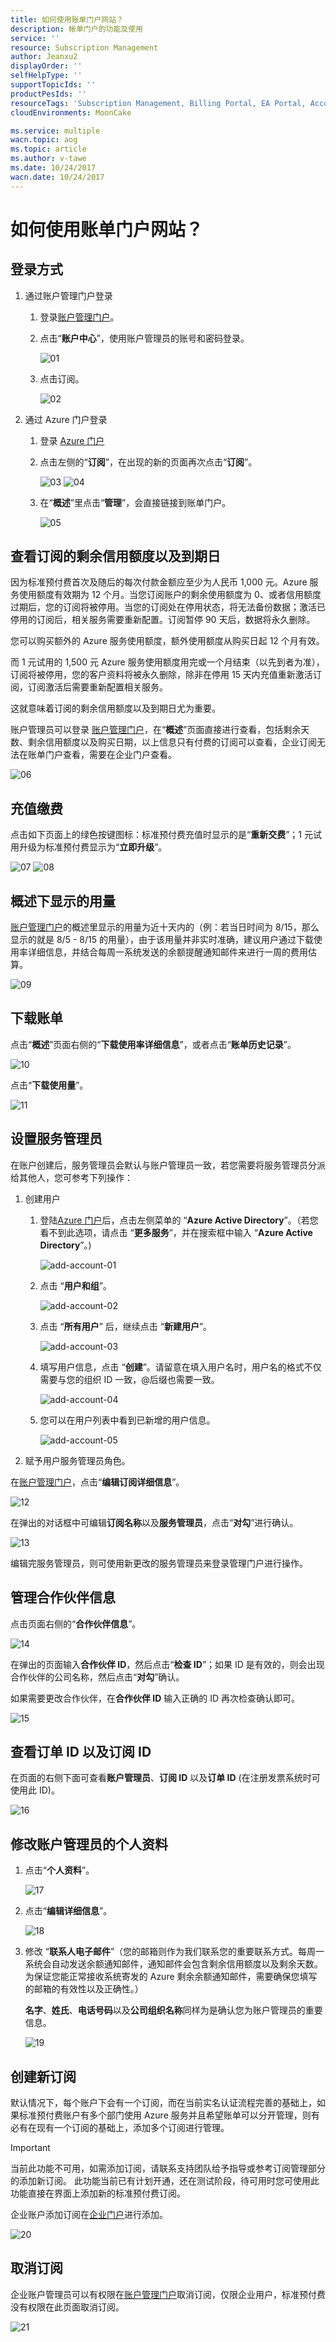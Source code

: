 ```yaml
---
title: 如何使用账单门户网站？
description: 帐单门户的功能及使用
service: ''
resource: Subscription Management
author: Jeanxu2
displayOrder: ''
selfHelpType: ''
supportTopicIds: ''
productPesIds: ''
resourceTags: 'Subscription Management, Billing Portal, EA Portal, Account Portal'
cloudEnvironments: MoonCake

ms.service: multiple
wacn.topic: aog
ms.topic: article
ms.author: v-tawe
ms.date: 10/24/2017
wacn.date: 10/24/2017
---
```


# 如何使用账单门户网站？

## 登录方式

1. 通过账户管理门户登录

    1. 登录[账户管理门户](http://account.windowsazure.cn)。

    2. 点击“**账户中心**”，使用账户管理员的账号和密码登录。

        ![01](media/aog-commerce-subscription-management-billing-portal-guidance/01.png)

    3. 点击订阅。

        ![02](media/aog-commerce-subscription-management-billing-portal-guidance/02.png)

2. 通过 Azure 门户登录

    1. 登录 [Azure 门户](https://portal.azure.cn)
    
    2. 点击左侧的“**订阅**”，在出现的新的页面再次点击“**订阅**”。

        ![03](media/aog-commerce-subscription-management-billing-portal-guidance/03.png)
        ![04](media/aog-commerce-subscription-management-billing-portal-guidance/04.png)

    3. 在“**概述**”里点击“**管理**”，会直接链接到账单门户。
        
        ![05](media/aog-commerce-subscription-management-billing-portal-guidance/05.png)

## 查看订阅的剩余信用额度以及到期日

因为标准预付费首次及随后的每次付款金额应至少为人民币 1,000 元。Azure 服务使用额度有效期为 12 个月。当您订阅账户的剩余使用额度为 0、或者信用额度过期后，您的订阅将被停用。当您的订阅处在停用状态，将无法备份数据；激活已停用的订阅后，相关服务需要重新配置。订阅暂停 90 天后，数据将永久删除。

您可以购买额外的 Azure 服务使用额度，额外使用额度从购买日起 12 个月有效。

而 1 元试用的 1,500 元 Azure 服务使用额度用完或一个月结束（以先到者为准），订阅将被停用，您的客户资料将被永久删除，除非在停用 15 天内充值重新激活订阅，订阅激活后需要重新配置相关服务。

这就意味着订阅的剩余信用额度以及到期日尤为重要。

账户管理员可以登录 [账户管理门户](http://account.windowsazure.cn)，在“**概述**”页面直接进行查看，包括剩余天数、剩余信用额度以及购买日期，以上信息只有付费的订阅可以查看，企业订阅无法在账单门户查看，需要在企业门户查看。

![06](media/aog-commerce-subscription-management-billing-portal-guidance/06.png)

## 充值缴费

点击如下页面上的绿色按键图标：标准预付费充值时显示的是“**重新交费**”；1 元试用升级为标准预付费显示为“**立即升级**”。

![07](media/aog-commerce-subscription-management-billing-portal-guidance/07.png)
![08](media/aog-commerce-subscription-management-billing-portal-guidance/08.png)

## 概述下显示的用量

[账户管理门户](http://account.windowsazure.cn)的概述里显示的用量为近十天内的（例：若当日时间为 8/15，那么显示的就是 8/5 - 8/15 的用量），由于该用量并非实时准确，建议用户通过下载使用率详细信息，并结合每周一系统发送的余额提醒通知邮件来进行一周的费用估算。

![09](media/aog-commerce-subscription-management-billing-portal-guidance/09.png)

## 下载账单

点击“**概述**”页面右侧的“**下载使用率详细信息**”，或者点击“**账单历史记录**”。

![10](media/aog-commerce-subscription-management-billing-portal-guidance/10.png)

点击“**下载使用量**”。

![11](media/aog-commerce-subscription-management-billing-portal-guidance/11.png)

## 设置服务管理员

在账户创建后，服务管理员会默认与账户管理员一致，若您需要将服务管理员分派给其他人，您可参考下列操作：

1. 创建用户

    1. 登陆[Azure 门户](https://portal.azure.cn)后，点击左侧菜单的 “**Azure Active Directory**”。（若您看不到此选项，请点击 “**更多服务**”，并在搜索框中输入 “**Azure Active Directory**”。)

        ![add-account-01](media/aog-commerce-subscription-management-billing-portal-guidance/add-account-01.png)

    2. 点击 “**用户和组**”。

        ![add-account-02](media/aog-commerce-subscription-management-billing-portal-guidance/add-account-02.png)

        
    3. 点击 “**所有用户**” 后，继续点击 “**新建用户**”。

        ![add-account-03](media/aog-commerce-subscription-management-billing-portal-guidance/add-account-03.png)

    4. 填写用户信息，点击 “**创建**”。请留意在填入用户名时，用户名的格式不仅需要与您的组织 ID 一致，@后缀也需要一致。

        ![add-account-04](media/aog-commerce-subscription-management-billing-portal-guidance/add-account-04.png)

    5. 您可以在用户列表中看到已新增的用户信息。

        ![add-account-05](media/aog-commerce-subscription-management-billing-portal-guidance/add-account-05.png)

2. 赋予用户服务管理员角色。

在[账户管理门户](http://account.windowsazure.cn)，点击“**编辑订阅详细信息**”。

![12](media/aog-commerce-subscription-management-billing-portal-guidance/12.png)

在弹出的对话框中可编辑**订阅名称**以及**服务管理员**，点击“**对勾**”进行确认。

![13](media/aog-commerce-subscription-management-billing-portal-guidance/13.png)

编辑完服务管理员，则可使用新更改的服务管理员来登录管理门户进行操作。

## 管理合作伙伴信息

点击页面右侧的“**合作伙伴信息**”。

![14](media/aog-commerce-subscription-management-billing-portal-guidance/14.png)

在弹出的页面输入**合作伙伴 ID**，然后点击“**检查 ID**”；如果 ID 是有效的，则会出现合作伙伴的公司名称，然后点击“**对勾**”确认。

如果需要更改合作伙伴，在**合作伙伴 ID** 输入正确的 ID 再次检查确认即可。

![15](media/aog-commerce-subscription-management-billing-portal-guidance/15.png)

## 查看订单 ID 以及订阅 ID

在页面的右侧下面可查看**账户管理员**、**订阅 ID** 以及**订单 ID** (在注册发票系统时可使用此 ID)。

![16](media/aog-commerce-subscription-management-billing-portal-guidance/16.png)

## 修改账户管理员的个人资料

1. 点击“**个人资料**”。

    ![17](media/aog-commerce-subscription-management-billing-portal-guidance/17.png)

2. 点击“**编辑详细信息**”。

    ![18](media/aog-commerce-subscription-management-billing-portal-guidance/18.png)

3. 修改 “**联系人电子邮件**”（您的邮箱则作为我们联系您的重要联系方式。每周一系统会自动发送余额通知邮件，通知邮件会包含剩余信用额度以及剩余天数。为保证您能正常接收系统寄发的 Azure 剩余余额通知邮件，需要确保您填写的邮箱的有效性以及正确性。）

    **名字**、**姓氏**、**电话号码**以及**公司组织名称**同样为是确认您为账户管理员的重要信息。

    ![19](media/aog-commerce-subscription-management-billing-portal-guidance/19.png)

## 创建新订阅

默认情况下，每个账户下会有一个订阅，而在当前实名认证流程完善的基础上，如果标准预付费账户有多个部门使用 Azure 服务并且希望账单可以分开管理，则有必有在现有一个订阅的基础上，添加多个订阅进行管理。

> [!IMPORTANT]
> 当前此功能不可用，如需添加订阅，请联系支持团队给予指导或参考订阅管理部分的添加新订阅。
此功能当前已有计划开通，还在测试阶段，待可用时您可使用此功能直接在界面上添加新的标准预付费订阅。

企业账户添加订阅在[企业门户](http://ea.azure.cn)进行添加。

![20](media/aog-commerce-subscription-management-billing-portal-guidance/20.png)

## 取消订阅

企业账户管理员可以有权限在[账户管理门户](http://account.windowsazure.cn)取消订阅，仅限企业用户，标准预付费没有权限在此页面取消订阅。

![21](media/aog-commerce-subscription-management-billing-portal-guidance/21.png)